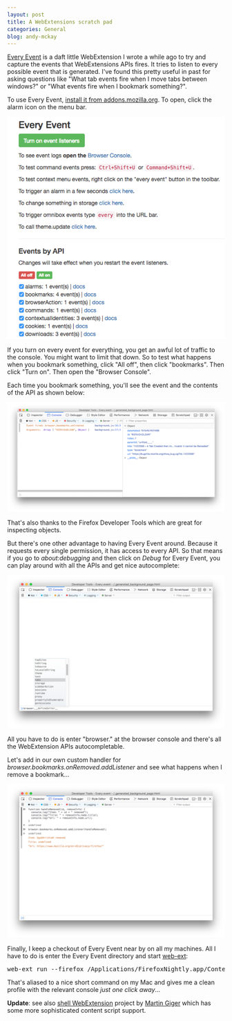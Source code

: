 ```yaml
---
layout: post
title: A WebExtensions scratch pad
categories: General
blog: andy-mckay
---
```


<a href="https://github.com/andymckay/every-event">Every Event</a> is a daft little WebExtension I wrote a while ago to try and capture the events that WebExtensions APIs fires. It tries to listen to every possible event that is generated. I've found this pretty useful in past for asking questions like "What tab events fire when I move tabs between windows?" or "What events fire when I bookmark something?".

To use Every Event, <a href="https://addons.mozilla.org/en-US/firefox/addon/every-event/">install it from addons.mozilla.org</a>. To open, click the alarm icon on the menu bar.

<img src="/files/web-ext-events.png">

If you turn on every event for everything, you get an awful lot of traffic to the console. You might want to limit that down. So to test what happens when you bookmark something, click "All off", then click "bookmarks". Then click "Turn on". Then open the "Browser Console".

Each time you bookmark something, you'll see the event and the contents of the API as shown below:

<img src="/files/web-ext-bookmark-event.png">

That's also thanks to the Firefox Developer Tools which are great for inspecting objects.

But there's one other advantage to having Every Event around. Because it requests every single permission, it has access to every API. So that means if you go to *about:debugging* and then click on *Debug* for Every Event, you can play around with all the APIs and get nice autocomplete:

<img src="/files/web-ext-auto-complete-one.png">

All you have to do is enter "browser." at the browser console and there's all the WebExtension APIs autocompletable.

Let's add in our own custom handler for *browser.bookmarks.onRemoved.addListener* and see what happens when I remove a bookmark...

<img src="/files/web-ext-auto-complete-two.png">

Finally, I keep a checkout of Every Event near by on all my machines. All I have to do is enter the Every Event directory and start <a href="https://developer.mozilla.org/en-US/Add-ons/WebExtensions/Getting_started_with_web-ext">web-ext</a>:

   <pre>web-ext run --firefox /Applications/FirefoxNightly.app/Contents/MacOS/firefox --verbose --start-url about:debugging</pre>

That's aliased to a nice short command on my Mac and gives me a clean profile with the relevant console *just one click away*...

**Update**: see also <a href="https://github.com/freaktechnik/shell-webextension">shell WebExtension</a> project by <a href="https://twitter.com/freaktechnik/status/950776509639380992">Martin Giger</a> which has some more sophisticated content script support.
